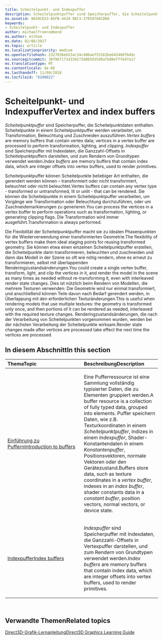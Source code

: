 ```yaml
---
title: Scheitelpunkt- und Indexpuffer
description: Scheitelpunktpuffer sind Speicherpuffer, die Scheitelpunktdaten enthalten. Scheitelpunkte in einem Scheitelpunktpuffer werden verarbeitet, um Transformation, Beleuchtung und Zuschneiden auszuführen.
ms.assetid: 8A39CD23-85FB-4424-9AC3-37919704CD68
keywords:
- Scheitelpunkt- und Indexpuffer
author: michaelfromredmond
ms.author: mithom
ms.date: 02/08/2017
ms.topic: article
ms.localizationpriority: medium
ms.openlocfilehash: 2327036eb53ac34c406aef53163be642468fbddc
ms.sourcegitcommit: 38f06f1714334273d865935d9afb80efffe97a17
ms.translationtype: MT
ms.contentlocale: de-DE
ms.lasthandoff: 11/09/2018
ms.locfileid: "6200022"
---
```

# <a name="vertex-and-index-buffers"></a><span data-ttu-id="a1b10-104">Scheitelpunkt- und Indexpuffer</span><span class="sxs-lookup"><span data-stu-id="a1b10-104">Vertex and index buffers</span></span>


<span data-ttu-id="a1b10-105">*Scheitelpunktpuffer* sind Speicherpuffer, die Scheitelpunktdaten enthalten. Scheitelpunkte in einem Scheitelpunktpuffer werden verarbeitet, um Transformation, Beleuchtung und Zuschneiden auszuführen.</span><span class="sxs-lookup"><span data-stu-id="a1b10-105">*Vertex buffers* are memory buffers that contain vertex data; vertices in a vertex buffer are processed to perform transformation, lighting, and clipping.</span></span> <span data-ttu-id="a1b10-106">*Indexpuffer* sind Speicherpuffer mit Indexdaten, die Ganzzahl-Offsets in Scheitelpunktpuffern darstellen, und zum Rendern von Grundtypen verwendet werden.</span><span class="sxs-lookup"><span data-stu-id="a1b10-106">*Index buffers* are memory buffers that contain index data, which are integer offsets into vertex buffers, used to render primitives.</span></span>

<span data-ttu-id="a1b10-107">Scheitelpunktpuffer können Scheitelpunkte beliebiger Art enthalten, die gerendert werden können – transformiert oder nicht transformiert, beleuchtet oder nicht beleuchtet.</span><span class="sxs-lookup"><span data-stu-id="a1b10-107">Vertex buffers can contain any vertex type - transformed or untransformed, lit or unlit - that can be rendered.</span></span> <span data-ttu-id="a1b10-108">Sie können die Scheitelpunkte in einem Scheitelpunktpuffer verarbeiten, um Vorgänge wie Transformation oder Beleuchtung durchzuführen, oder um Zuschneidemarkierungen zu generieren.</span><span class="sxs-lookup"><span data-stu-id="a1b10-108">You can process the vertices in a vertex buffer to perform operations such as transformation, lighting, or generating clipping flags.</span></span> <span data-ttu-id="a1b10-109">Die Transformation wird immer ausgeführt.</span><span class="sxs-lookup"><span data-stu-id="a1b10-109">Transformation is always performed.</span></span>

<span data-ttu-id="a1b10-110">Die Flexibilität der Scheitelpunktpuffer macht sie zu idealen Phasenpunkten für die Wiederverwendung einer transformierten Geometrie.</span><span class="sxs-lookup"><span data-stu-id="a1b10-110">The flexibility of vertex buffers make them ideal staging points for reusing transformed geometry.</span></span> <span data-ttu-id="a1b10-111">Sie können etwa einen einzelnen Scheitelpunktpuffer erstellen, die Scheitelpunkte darin transformieren, beleuchten und zuschneiden und dann das Modell in der Szene so oft wie nötig rendern, ohne es erneut zu transformieren, selbst mit überlappenden Renderingzustandsänderungen.</span><span class="sxs-lookup"><span data-stu-id="a1b10-111">You could create a single vertex buffer, transform, light, and clip the vertices in it, and render the model in the scene as many times as needed without re-transforming it, even with interleaved render state changes.</span></span> <span data-ttu-id="a1b10-112">Dies ist nützlich beim Rendern von Modellen, die mehrere Texturen verwenden: Die Geometrie wird nur einmal transformiert, und anschließend können Teile davon nach Bedarf gerendert werden, in Überlappung mit den erforderlichen Texturänderungen.</span><span class="sxs-lookup"><span data-stu-id="a1b10-112">This is useful when rendering models that use multiple textures: the geometry is transformed only once, and then portions of it can be rendered as needed, interleaved with the required texture changes.</span></span> <span data-ttu-id="a1b10-113">Renderingzustandsänderungen, die nach der Verarbeitung von Scheitelpunkten vorgenommen wurden, werden bei der nächsten Verarbeitung der Scheitelpunkte wirksam.</span><span class="sxs-lookup"><span data-stu-id="a1b10-113">Render state changes made after vertices are processed take effect the next time the vertices are processed.</span></span>

## <a name="span-idin-this-sectionspanin-this-section"></a><span data-ttu-id="a1b10-114"><span id="in-this-section"></span>In diesem Abschnitt</span><span class="sxs-lookup"><span data-stu-id="a1b10-114"><span id="in-this-section"></span>In this section</span></span>


<table>
<colgroup>
<col width="50%" />
<col width="50%" />
</colgroup>
<thead>
<tr class="header">
<th align="left"><span data-ttu-id="a1b10-115">Thema</span><span class="sxs-lookup"><span data-stu-id="a1b10-115">Topic</span></span></th>
<th align="left"><span data-ttu-id="a1b10-116">Beschreibung</span><span class="sxs-lookup"><span data-stu-id="a1b10-116">Description</span></span></th>
</tr>
</thead>
<tbody>
<tr class="odd">
<td align="left"><p><a href="introduction-to-buffers.md"><span data-ttu-id="a1b10-117">Einführung zu Puffern</span><span class="sxs-lookup"><span data-stu-id="a1b10-117">Introduction to buffers</span></span></a></p></td>
<td align="left"><p><span data-ttu-id="a1b10-118">Eine Pufferressource ist eine Sammlung vollständig typisierter Daten, die zu Elementen gruppiert werden.</span><span class="sxs-lookup"><span data-stu-id="a1b10-118">A buffer resource is a collection of fully typed data, grouped into elements.</span></span> <span data-ttu-id="a1b10-119">Puffer speichern Daten, wie z.B. Texturkoordinaten in einem <em>Scheitelpunktpuffer</em>, Indizes in einem <em>Indexpuffer</em>, Shader-Konstantendaten in einem <em>Konstantenpuffer</em>, Positionsvektoren, normale Vektoren oder den Gerätezustand.</span><span class="sxs-lookup"><span data-stu-id="a1b10-119">Buffers store data, such as texture coordinates in a <em>vertex buffer</em>, indexes in an <em>index buffer</em>, shader constants data in a <em>constant buffer</em>, position vectors, normal vectors, or device state.</span></span></p></td>
</tr>
<tr class="even">
<td align="left"><p><a href="index-buffers.md"><span data-ttu-id="a1b10-120">Indexpuffer</span><span class="sxs-lookup"><span data-stu-id="a1b10-120">Index buffers</span></span></a></p></td>
<td align="left"><p><span data-ttu-id="a1b10-121"><em>Indexpuffer</em> sind Speicherpuffer mit Indexdaten, die Ganzzahl-Offsets in Vertexpuffer darstellen, und zum Rendern von Grundtypen verwendet werden.</span><span class="sxs-lookup"><span data-stu-id="a1b10-121"><em>Index buffers</em> are memory buffers that contain index data, which are integer offsets into vertex buffers, used to render primitives.</span></span></p></td>
</tr>
</tbody>
</table>

 

## <a name="span-idrelated-topicsspanrelated-topics"></a><span data-ttu-id="a1b10-122"><span id="related-topics"></span>Verwandte Themen</span><span class="sxs-lookup"><span data-stu-id="a1b10-122"><span id="related-topics"></span>Related topics</span></span>


[<span data-ttu-id="a1b10-123">Direct3D-Grafik-Lernanleitung</span><span class="sxs-lookup"><span data-stu-id="a1b10-123">Direct3D Graphics Learning Guide</span></span>](index.md)

 

 




